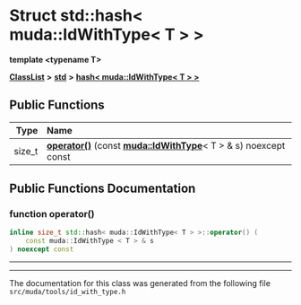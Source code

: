 

# Struct std::hash&lt; muda::IdWithType&lt; T &gt; &gt;

**template &lt;typename T&gt;**



[**ClassList**](annotated.md) **>** [**std**](namespacestd.md) **>** [**hash&lt; muda::IdWithType&lt; T &gt; &gt;**](structstd_1_1hash_3_01muda_1_1_id_with_type_3_01_t_01_4_01_4.md)










































## Public Functions

| Type | Name |
| ---: | :--- |
|  size\_t | [**operator()**](#function-operator()) (const [**muda::IdWithType**](classmuda_1_1_id_with_type.md)&lt; T &gt; & s) noexcept const<br> |




























## Public Functions Documentation




### function operator() 

```C++
inline size_t std::hash< muda::IdWithType< T > >::operator() (
    const muda::IdWithType < T > & s
) noexcept const
```




<hr>

------------------------------
The documentation for this class was generated from the following file `src/muda/tools/id_with_type.h`

